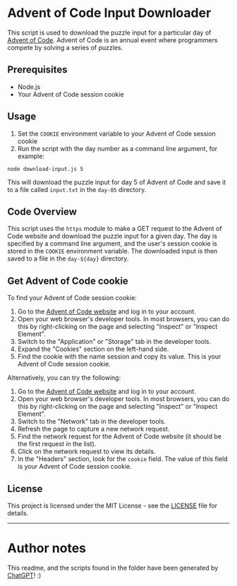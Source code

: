 # Advent of Code Input Downloader

This script is used to download the puzzle input for a particular day of [Advent of Code](https://adventofcode.com/). Advent of Code is an annual event where programmers compete by solving a series of puzzles.

## Prerequisites

- Node.js
- Your Advent of Code session cookie

## Usage

1. Set the `COOKIE` environment variable to your Advent of Code session cookie
2. Run the script with the day number as a command line argument, for example:

```
node download-input.js 5
```

This will download the puzzle input for day 5 of Advent of Code and save it to a file called `input.txt` in the `day-05` directory.

## Code Overview

This script uses the `https` module to make a GET request to the Advent of Code website and download the puzzle input for a given day. The day is specified by a command line argument, and the user's session cookie is stored in the `COOKIE` environment variable. The downloaded input is then saved to a file in the `day-${day}` directory.

## Get Advent of Code cookie

To find your Advent of Code session cookie:

1. Go to the [Advent of Code website](https://adventofcode.com/) and log in to your account.
2. Open your web browser's developer tools. In most browsers, you can do this by right-clicking on the page and selecting "Inspect" or "Inspect Element".
3. Switch to the "Application" or "Storage" tab in the developer tools.
4. Expand the "Cookies" section on the left-hand side.
5. Find the cookie with the name session and copy its value. This is your Advent of Code session cookie.

Alternatively, you can try the following:

1. Go to the [Advent of Code website](https://adventofcode.com/) and log in to your account.
2. Open your web browser's developer tools. In most browsers, you can do this by right-clicking on the page and selecting "Inspect" or "Inspect Element".
3. Switch to the "Network" tab in the developer tools.
4. Refresh the page to capture a new network request.
5. Find the network request for the Advent of Code website (it should be the first request in the list).
6. Click on the network request to view its details.
7. In the "Headers" section, look for the `cookie` field. The value of this field is your Advent of Code session cookie.

## License

This project is licensed under the MIT License - see the [LICENSE](LICENSE) file for details.

---

# Author notes
This readme, and the scripts found in the folder have been generated by [ChatGPT](https://openai.com/blog/chatgpt/)! :)
